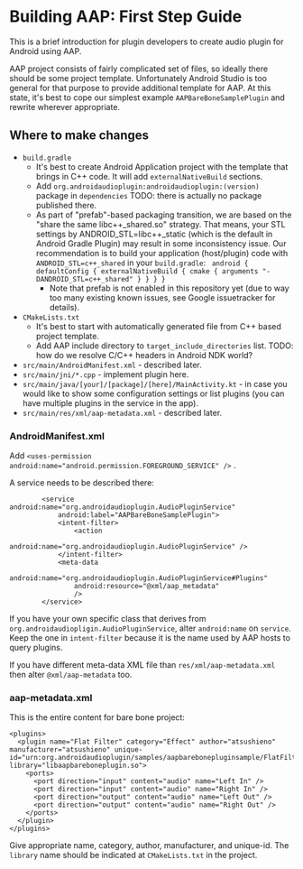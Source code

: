 
# Building AAP: First Step Guide

This is a brief introduction for plugin developers to create audio plugin
for Android using AAP.

AAP project consists of fairly complicated set of files, so ideally there
should be some project template. Unfortunately Android Studio is too general
for that purpose to provide additional template for AAP. At this state,
it's best to cope our simplest example `AAPBareBoneSamplePlugin` and
rewrite wherever appropriate.

## Where to make changes

- `build.gradle`
  - It's best to create Android Application project with the template
    that brings in C++ code. It will add `externalNativeBuild` sections.
  - Add `org.androidaudioplugin:androidaudioplugin:(version)` package in `dependencies`
    TODO: there is actually no package published there.
  - As part of "prefab"-based packaging transition, we are based on the
    "share the same libc++_shared.so" strategy. That means, your STL settings
    by ANDROID_STL=libc++_static (which is the default in Android Gradle Plugin)
    may result in some inconsistency issue. Our recommendation is to build
    your application (host/plugin) code with `ANDROID_STL=c++_shared` in your
    `build.gradle`: ` android { defaultConfig { externalNativeBuild { cmake { arguments "-DANDROID_STL=c++_shared" } } } }`
    - Note that prefab is not enabled in this repository yet (due to way too many existing known issues, see Google issuetracker for details).
- `CMakeLists.txt`
  - It's best to start with automatically generated file from C++ based
    project template.
  - Add AAP include directory to `target_include_directories` list.
    TODO: how do we resolve C/C++ headers in Android NDK world?
- `src/main/AndroidManifest.xml` - described later.
- `src/main/jni/*.cpp` - implement plugin here.
- `src/main/java/[your]/[package]/[here]/MainActivity.kt` - in case 
  you would like to show some configuration settings or list plugins
  (you can have multiple plugins in the service in the app).
- `src/main/res/xml/aap-metadata.xml` - described later.


### AndroidManifest.xml

Add `<uses-permission android:name="android.permission.FOREGROUND_SERVICE" />` .

A service needs to be described there:

```
        <service android:name="org.androidaudioplugin.AudioPluginService"
            android:label="AAPBareBoneSamplePlugin">
            <intent-filter>
                <action
                    android:name="org.androidaudioplugin.AudioPluginService" />
            </intent-filter>
            <meta-data
                android:name="org.androidaudioplugin.AudioPluginService#Plugins"
                android:resource="@xml/aap_metadata"
                />
        </service>
```

If you have your own specific class that derives from 
`org.androidaudiopligin.AudioPluginService`, alter `android:name` on
`service`. Keep the one in `intent-filter` because it is the name used
by AAP hosts to query plugins.

If you have different meta-data XML file than `res/xml/aap-metadata.xml`
then alter `@xml/aap-metadata` too.

### aap-metadata.xml

This is the entire content for bare bone project:

```
<plugins>
  <plugin name="Flat Filter" category="Effect" author="atsushieno" manufacturer="atsushieno" unique-id="urn:org.androidaudioplugin/samples/aapbarebonepluginsample/FlatFilter" library="libaapbareboneplugin.so">
    <ports>
      <port direction="input" content="audio" name="Left In" />
      <port direction="input" content="audio" name="Right In" />
      <port direction="output" content="audio" name="Left Out" />
      <port direction="output" content="audio" name="Right Out" />
    </ports>
  </plugin>
</plugins>
```

Give appropriate name, category, author, manufacturer, and unique-id.
The `library` name should be indicated at `CMakeLists.txt` in the project.

